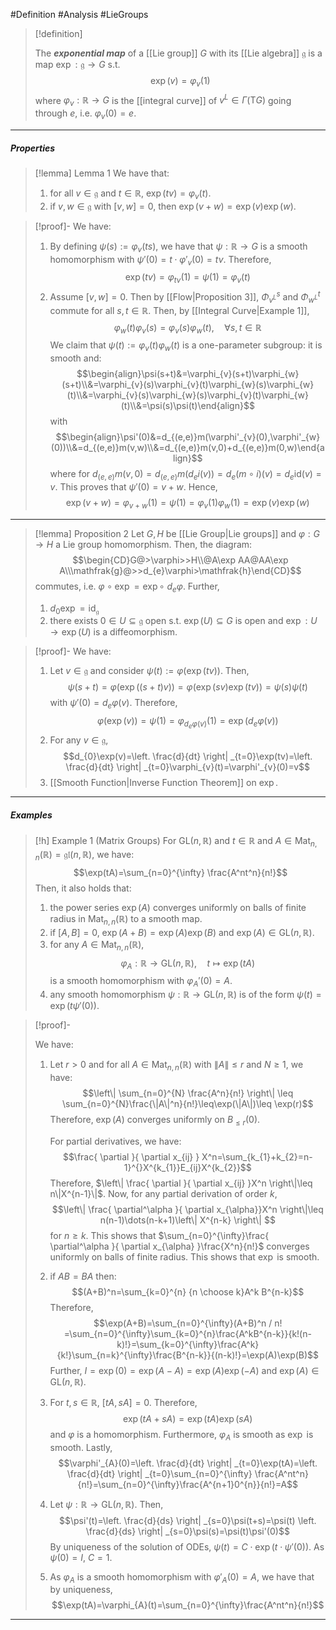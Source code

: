  #Definition #Analysis #LieGroups 

> [!definition]
> 
> The ***exponential map*** of a [[Lie group]] $G$ with its [[Lie algebra]] $\mathfrak{g}$ is a map $\exp:\mathfrak{g}\to G$ s.t. $$\exp(v)=\varphi_{v}(1)$$where $\varphi_{v}:\mathbb{R}\to G$ is the [[integral curve]] of $v^L\in \Gamma(\text{T}G)$ going through $e$, i.e. $\varphi_{v}(0)=e$.
---
##### Properties

> [!lemma] Lemma 1
> We have that:
> 1. for all $v\in \mathfrak{g}$ and $t\in \mathbb{R}$, $\exp(tv)=\varphi_{v}(t)$.
> 2. if $v,w\in \mathfrak{g}$ with $[v,w]=0$, then $\exp(v+w)=\exp(v)\exp(w)$.

> [!proof]-
> We have:
> 1. By defining $\psi(s):=\varphi_{v}(ts)$, we have that $\psi:\mathbb{R}\to G$ is a smooth homomorphism with $\psi'(0)=t\cdot\varphi'_{v}(0)=tv$. Therefore, $$\exp(tv)=\varphi_{tv}(1)=\psi(1)=\varphi_{v}(t)$$
> 2. Assume $[v,w]=0$. Then by [[Flow|Proposition 3]], $\Phi_{v^L}^s$ and $\Phi_{w^L}^t$ commute for all $s,t\in \mathbb{R}$. Then, by [[Integral Curve|Example 1]], $$\varphi_{w}(t)\varphi_{v}(s)=\varphi_{v}(s)\varphi_{w}(t),\quad \forall s,t\in \mathbb{R}$$We claim that $\psi(t):=\varphi_{v}(t)\varphi_{w}(t)$ is a one-parameter subgroup: it is smooth and: $$\begin{align}\psi(s+t)&=\varphi_{v}(s+t)\varphi_{w}(s+t)\\&=\varphi_{v}(s)\varphi_{v}(t)\varphi_{w}(s)\varphi_{w}(t)\\&=\varphi_{v}(s)\varphi_{w}(s)\varphi_{v}(t)\varphi_{w}(t)\\&=\psi(s)\psi(t)\end{align}$$with $$\begin{align}\psi'(0)&=d_{(e,e)}m(\varphi'_{v}(0),\varphi'_{w}(0))\\&=d_{(e,e)}m(v,w)\\&=d_{(e,e)}m(v,0)+d_{(e,e)}m(0,w)\end{align}$$where for $d_{(e,e)}m(v,0)=d_{(e,e)}m(d_{e}i(v))=d_{e}(m\circ i)(v)=d_{e}\text{id}(v)=v$. This proves that $\psi'(0)=v+w$. Hence, $$\exp(v+w)=\varphi_{v+w}(1)=\psi(1)=\varphi_{v}(1)\varphi_{w}(1)=\exp(v)\exp(w)$$
---
> [!lemma] Proposition 2
> Let $G,H$ be [[Lie Group|Lie groups]] and $\varphi:G\to H$ a Lie group homomorphism. Then, the diagram: $$\begin{CD}G@>\varphi>>H\\@A\exp AA@AA\exp A\\\mathfrak{g}@>>d_{e}\varphi>\mathfrak{h}\end{CD}$$commutes, i.e. $\varphi \circ\exp=\exp \circ\  d_{e}\varphi$. Further, 
> 1. $d_{0}\exp=\text{id}_{\mathfrak{g}}$
> 2. there exists $0\in U\subseteq \mathfrak{g}$ open s.t. $\exp(U)\subseteq G$ is open and $\exp:U\to \exp(U)$ is a diffeomorphism.

> [!proof]-
> We have:
> 1. Let $v\in \mathfrak{g}$ and consider $\psi(t):=\varphi(\exp(tv))$. Then, $$\psi(s+t)=\varphi(\exp((s+t)v))=\varphi(\exp(sv)\exp(tv))=\psi(s)\psi(t)$$with $\psi'(0)=d_{e}\varphi(v)$. Therefore, $$\varphi(\exp(v))=\psi(1)=\varphi_{d_{e}\varphi(v)}(1)=\exp(d_{e}\varphi(v))$$
> 2. For any $v\in \mathfrak{g}$, $$d_{0}\exp(v)=\left. \frac{d}{dt} \right| _{t=0}\exp(tv)=\left. \frac{d}{dt} \right| _{t=0}\varphi_{v}(t)=\varphi'_{v}(0)=v$$
> 3. [[Smooth Function|Inverse Function Theorem]] on $\exp$.
---
##### Examples
> [!h] Example 1 (Matrix Groups)
> For $\text{GL}(n,\mathbb{R})$ and $t\in \mathbb{R}$ and $A\in \text{Mat}_{n,n}(\mathbb{R})=\mathfrak{gl}(n,\mathbb{R})$, we have: $$\exp(tA)=\sum_{n=0}^{\infty} \frac{A^nt^n}{n!}$$Then, it also holds that:
> 1. the power series $\exp(A)$ converges uniformly on balls of finite radius in $\text{Mat}_{n,n}(\mathbb{R})$ to a smooth map.
> 2. if $[A,B]=0$, $\exp(A+B)=\exp(A)\exp(B)$ and $\exp(A)\in \text{GL}(n,\mathbb{R})$.
> 3. for any $A\in \text{Mat}_{n,n}(\mathbb{R})$, $$\varphi_{A}:\mathbb{R}\to \text{GL}(n,\mathbb{R}),\quad t\mapsto \exp(tA)$$is a smooth homomorphism with $\varphi_{A}'(0)=A$. 
> 4. any smooth homomorphism $\psi:\mathbb{R}\to \text{GL}(n,\mathbb{R})$ is of the form $\psi(t)=\exp(t\psi'(0))$.

> [!proof]-
> 
> We have:
> 1. Let $r>0$ and for all $A\in \text{Mat}_{n,n}(\mathbb{R})$ with $\|A\|\leq r$ and $N\geq 1$, we have: $$\left\| \sum_{n=0}^{N} \frac{A^n}{n!} \right\| \leq \sum_{n=0}^{N}\frac{\|A\|^n}{n!}\leq\exp(\|A\|)\leq \exp(r)$$Therefore, $\exp(A)$ converges uniformly on $B_{\leq r}(0)$.
>    
>    For partial derivatives, we have:$$\frac{ \partial  }{ \partial x_{ij} } X^n=\sum_{k_{1}+k_{2}=n-1}^{}X^{k_{1}}E_{ij}X^{k_{2}}$$Therefore, $\left\| \frac{ \partial  }{ \partial x_{ij} }X^n \right\|\leq n\|X^{n-1}\|$. Now, for any partial derivation of order $k$, $$\left\| \frac{ \partial^\alpha }{ \partial x_{\alpha}}X^n  \right\|\leq n(n-1)\dots(n-k+1)\left\| X^{n-k} \right\|  $$for $n\geq k$. This shows that $\sum_{n=0}^{\infty}\frac{ \partial^\alpha }{ \partial x_{\alpha} }\frac{X^n}{n!}$ converges uniformly on balls of finite radius. This shows that $\exp$ is smooth.
> 2. if $AB=BA$ then: $$(A+B)^n=\sum_{k=0}^{n} {n \choose k}A^k B^{n-k}$$Therefore, $$\exp(A+B)=\sum_{n=0}^{\infty}(A+B)^n / n! =\sum_{n=0}^{\infty}\sum_{k=0}^{n}\frac{A^kB^{n-k}}{k!(n-k)!}=\sum_{k=0}^{\infty}\frac{A^k}{k!}\sum_{n=k}^{\infty}\frac{B^{n-k}}{(n-k)!}=\exp(A)\exp(B)$$Further, $I=\exp(0)=\exp(A-A)=\exp(A)\exp(-A)$ and $\exp(A)\in \text{GL}(n,\mathbb{R})$.
> 3. For $t,s\in \mathbb{R}$, $[tA,sA]=0$. Therefore, $$\exp(tA+sA)=\exp(tA)\exp(sA)$$and $\varphi$ is a homomorphism. Furthermore, $\varphi_{A}$ is smooth as $\exp$ is smooth. Lastly, $$\varphi'_{A}(0)=\left. \frac{d}{dt} \right| _{t=0}\exp(tA)=\left. \frac{d}{dt} \right| _{t=0}\sum_{n=0}^{\infty} \frac{A^nt^n}{n!}=\sum_{n=0}^{\infty}\frac{A^{n+1}0^{n}}{n!}=A$$
> 4. Let $\psi:\mathbb{R}\to \text{GL}(n,\mathbb{R})$. Then, $$\psi'(t)=\left. \frac{d}{ds} \right| _{s=0}\psi(t+s)=\psi(t) \left. \frac{d}{ds} \right| _{s=0}\psi(s)=\psi(t)\psi'(0)$$By uniqueness of the solution of ODEs, $\psi(t)=C\cdot \exp(t\cdot \psi'(0))$. As $\psi(0)=I$, $C=1$. 
> 5. As $\varphi_{A}$ is a smooth homomorphism with $\varphi'_{A}(0)=A$, we have that by uniqueness, $$\exp(tA)=\varphi_{A}(t)=\sum_{n=0}^{\infty}\frac{A^nt^n}{n!}$$
---
